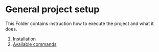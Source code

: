 # General project setup

This Folder contains instruction how to execute the project and what it does.

1. [Installation](./02_installation.md)
2. [Available commands](./03_commands.md)
